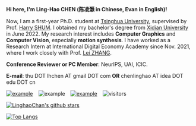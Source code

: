  <!-- **If you need to deploy our research work or seek interns, please reach out to me via thu DOT lhchen AT gmail DOT com.**-->

**Hi here, I'm Ling-Hao CHEN (陈凌灏 in Chinese, Evan in English)!**

Now, I am a first-year Ph.D. student at [Tsinghua University](https://www.tsinghua.edu.cn/), supervised by Prof. [Harry SHUM](https://www.microsoft.com/en-us/research/people/hshum/). I obtained my bachelor's degree from [Xidian University](https://www.xidian.edu.cn/) in June 2022. My research interest includes **Computer Graphics** and **Computer Vision**, especially **motion synthesis**. I have worked as a Research Intern at International Digital Economy Academy since Nov. 2021, where I work closely with Prof. [Lei ZHANG](https://www.leizhang.org/).

**Conference Reviewer or PC Member**: NeurIPS, UAI, ICIC.

**E-mail**: thu DOT lhchen AT gmail DOT com **OR** chenlinghao AT idea DOT edu DOT cn

[![example](https://img.shields.io/badge/ZhiHu-EvanCHEN-blue.svg)](https://www.zhihu.com/people/hao-55-16)  &ensp; ![example](https://img.shields.io/badge/Wechat-ZEROHAO-green.svg)  &ensp; [![example](https://img.shields.io/badge/HomePage-lhchen-red.svg)](https://lhchen.top)  &ensp; ![visitors](https://visitor-badge.laobi.icu/badge?page_id=linghaochan.linghaochan)


[![LinghaoChan's github stars](https://github-readme-stats.vercel.app/api?username=LinghaoChan&theme=material-palenight&count_private=true&hide=contribs)](https://github.com/LinghaoChan)

[![Top Langs](https://github-readme-stats.vercel.app/api/top-langs/?username=LinghaoChan&theme=material-palenight&hide=Jupyter&layout=compact)](https://github.com/LinghaoChan)
